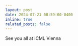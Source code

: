 ```yaml
---
layout: post
date: 2024-07-21 08:59:00-0400
inline: true
related_posts: false
---
```


See you all at ICML Vienna